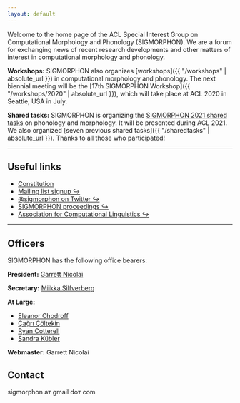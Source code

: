 ```yaml
---
layout: default
---
```


Welcome to the home page of the ACL Special Interest Group on Computational Morphology and Phonology (SIGMORPHON). We are a forum for exchanging news of recent research developments and other matters of interest in computational morphology and phonology.

**Workshops:** SIGMORPHON also organizes [workshops]({{ "/workshops" | absolute_url }}) in computational morphology and phonology. The next biennial meeting will be the [17th SIGMORPHON Workshop]({{ "/workshops/2020" | absolute_url }}), which will take place at ACL 2020 in Seattle, USA in July.

**Shared tasks:** SIGMORPHON is organizing the [SIGMORPHON 2021 shared tasks](sharedtasks/2021) on phonology and morphology. It will be presented during ACL 2021. We also organized [seven previous shared tasks]({{ "/sharedtasks" | absolute_url }}). Thanks to all those who participated!

---

## Useful links

- [Constitution](constitution/)
- [Mailing list signup ↪](https://groups.google.com/g/sigmorphon)
- [@sigmorphon on Twitter ↪](https://twitter.com/sigmorphon)
- [SIGMORPHON proceedings ↪](https://aclweb.org/anthology/sigs/sigmorphon/)
- [Association for Computational Linguistics ↪](https://www.aclweb.org/portal/)

---

## Officers

SIGMORPHON has the following office bearers:

**President:**  [Garrett Nicolai](https://garrettnicolai.github.io/Garrett-Nicolai/)

**Secretary:** [Miikka Silfverberg](https://mpsilfve.github.io/)

**At Large:**

* [Eleanor Chodroff](https://www.eleanorchodroff.com/)
* [Çağrı Çöltekin](http://coltekin.net/cagri/)
* [Ryan Cotterell](https://ryancotterell.github.io)
* [Sandra Kübler](http://cl.indiana.edu/~skuebler/)

**Webmaster:** Garrett Nicolai

## Contact

sigmorphon ат gmail dот com
